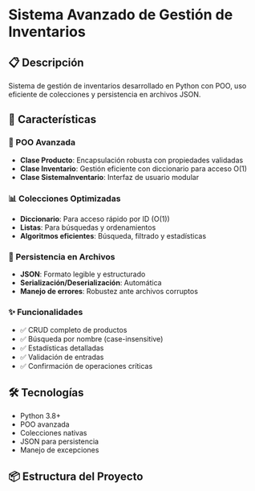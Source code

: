 # Sistema Avanzado de Gestión de Inventarios

## 📋 Descripción
Sistema de gestión de inventarios desarrollado en Python con POO, uso eficiente de colecciones y persistencia en archivos JSON.

## 🚀 Características

### 🎯 POO Avanzada
- **Clase Producto**: Encapsulación robusta con propiedades validadas
- **Clase Inventario**: Gestión eficiente con diccionario para acceso O(1)
- **Clase SistemaInventario**: Interfaz de usuario modular

### 📊 Colecciones Optimizadas
- **Diccionario**: Para acceso rápido por ID (O(1))
- **Listas**: Para búsquedas y ordenamientos
- **Algoritmos eficientes**: Búsqueda, filtrado y estadísticas

### 💾 Persistencia en Archivos
- **JSON**: Formato legible y estructurado
- **Serialización/Deserialización**: Automática
- **Manejo de errores**: Robustez ante archivos corruptos

### ✨ Funcionalidades
- ✅ CRUD completo de productos
- ✅ Búsqueda por nombre (case-insensitive)
- ✅ Estadísticas detalladas
- ✅ Validación de entradas
- ✅ Confirmación de operaciones críticas

## 🛠️ Tecnologías
- Python 3.8+
- POO avanzada
- Colecciones nativas
- JSON para persistencia
- Manejo de excepciones

## 📦 Estructura del Proyecto